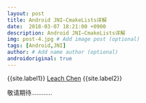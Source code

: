 ```yaml
---
layout: post
title: Android JNI—CmakeLists详解
date:  2018-03-07 18:21:00 +0900  
description: Android JNI—CmakeLists详解
img: post-4.jpg # Add image post (optional)
tags: [Android,JNI]
author: # Add name author (optional)
androidoriginal: true
---
```


{{site.label1}} <a href="https://leach-chen.github.io/" target="\_blank">Leach Chen</a> {{site.label2}}

敬请期待............
